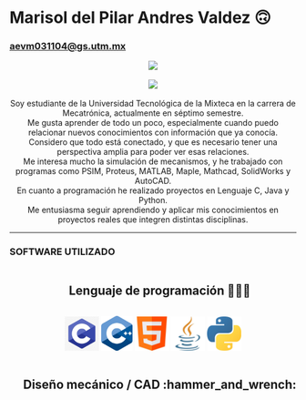 # Marisol del Pilar Andres Valdez :upside_down_face:  
### aevm031104@gs.utm.mx

<p align="center">
  <img src="https://media.tenor.com/P2jzJOarlwYAAAAi/roblox-forsaken-roblox.gif" width="45">
</p>

<p align="center">
  <img src="https://i.pinimg.com/originals/f2/c7/f6/f2c7f62b7cfa21d1e92088c855aa3bd4.gif" width="500">
</p>

<p align="center">
Soy estudiante de la Universidad Tecnológica de la Mixteca en la carrera de Mecatrónica, actualmente en séptimo semestre.<br>
Me gusta aprender de todo un poco, especialmente cuando puedo relacionar nuevos conocimientos con información que ya conocía.<br>
Considero que todo está conectado, y que es necesario tener una perspectiva amplia para poder ver esas relaciones.<br>
Me interesa mucho la simulación de mecanismos, y he trabajado con programas como PSIM, Proteus, MATLAB, Maple, Mathcad, SolidWorks y AutoCAD.<br>
En cuanto a programación he realizado proyectos en Lenguaje C, Java y Python.<br>
Me entusiasma seguir aprendiendo y aplicar mis conocimientos en proyectos reales que integren distintas disciplinas.
</p>

---
### SOFTWARE UTILIZADO 
<div id="user-content-toc">
  <ul align="center">
    <summary><h2 style="display: inline-block">Lenguaje de programación 👨🏻‍💻</h2></summary>
  </ul>
</div>

<!-- tech stack icons personalizados -->
<p align="center">
  <img src="https://raw.githubusercontent.com/MarowlAndrval/MarowlAndrval/main/imag/c.jpg" width="60" alt="C">
  <img src="https://raw.githubusercontent.com/MarowlAndrval/MarowlAndrval/main/imag/cmas.jpg" width="55" alt="C++">
  <img src="https://raw.githubusercontent.com/MarowlAndrval/MarowlAndrval/main/imag/h.jpg" width="60" alt="HTML">
  <img src="https://raw.githubusercontent.com/MarowlAndrval/MarowlAndrval/main/imag/ja.jpg" width="60" alt="Java">
  <img src="https://raw.githubusercontent.com/MarowlAndrval/MarowlAndrval/main/imag/py.jpg" width="60" alt="Python">
</p>

<div id="user-content-toc">
  <ul align="center">
    <summary><h2 style="display: inline-block">Diseño mecánico / CAD :hammer_and_wrench:</h2></summary>
  </ul>
</div>
